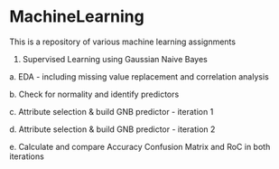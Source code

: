 # MachineLearning
This is a repository of various machine learning assignments


1. Supervised Learning using Gaussian Naive Bayes

a. EDA - including missing value replacement and correlation analysis

b. Check for normality and identify predictors

c. Attribute selection & build GNB predictor - iteration 1

d. Attribute selection & build GNB predictor - iteration 2

e. Calculate and compare Accuracy Confusion Matrix and RoC in both iterations

